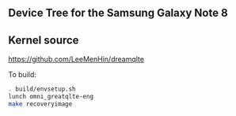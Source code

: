 ## Device Tree for the Samsung Galaxy Note 8 ##

## Kernel source ##
https://github.com/LeeMenHin/dreamqlte

To build:

```sh
. build/envsetup.sh
lunch omni_greatqlte-eng
make recoveryimage
